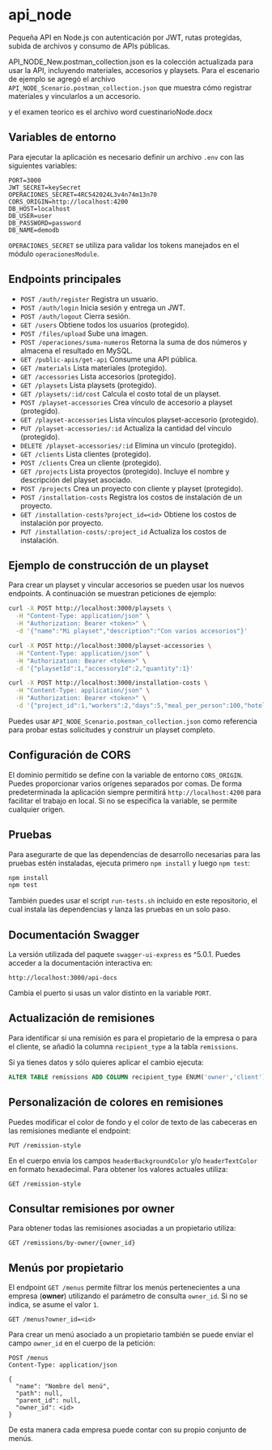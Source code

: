 # api_node
Pequeña API en Node.js con autenticación por JWT, rutas protegidas,
subida de archivos y consumo de APIs públicas.

API_NODE_New.postman_collection.json es la colección actualizada para usar la API, incluyendo materiales, accesorios y playsets. Para el escenario de ejemplo se agregó el archivo `API_NODE_Scenario.postman_collection.json` que muestra cómo registrar materiales y vincularlos a un accesorio.

y el examen teorico es el archivo word cuestinarioNode.docx

## Variables de entorno

Para ejecutar la aplicación es necesario definir un archivo `.env` con las
siguientes variables:

```
PORT=3000
JWT_SECRET=keySecret
OPERACIONES_SECRET=4RC542024L3v4n74m13n70
CORS_ORIGIN=http://localhost:4200
DB_HOST=localhost
DB_USER=user
DB_PASSWORD=password
DB_NAME=demodb
```

`OPERACIONES_SECRET` se utiliza para validar los tokens manejados en el módulo
`operacionesModule`.

## Endpoints principales

- `POST /auth/register` Registra un usuario.
- `POST /auth/login` Inicia sesión y entrega un JWT.
- `POST /auth/logout` Cierra sesión.
- `GET /users` Obtiene todos los usuarios (protegido).
- `POST /files/upload` Sube una imagen.
- `POST /operaciones/suma-numeros` Retorna la suma de dos números y almacena el resultado en MySQL.
- `GET /public-apis/get-api` Consume una API pública.
- `GET /materials` Lista materiales (protegido).
- `GET /accessories` Lista accesorios (protegido).
- `GET /playsets` Lista playsets (protegido).
- `GET /playsets/:id/cost` Calcula el costo total de un playset.
- `POST /playset-accessories` Crea vínculo de accesorio a playset (protegido).
- `GET /playset-accessories` Lista vínculos playset-accesorio (protegido).
- `PUT /playset-accessories/:id` Actualiza la cantidad del vínculo (protegido).
- `DELETE /playset-accessories/:id` Elimina un vínculo (protegido).
- `GET /clients` Lista clientes (protegido).
- `POST /clients` Crea un cliente (protegido).
- `GET /projects` Lista proyectos (protegido). Incluye el nombre y descripción del playset asociado.
- `POST /projects` Crea un proyecto con cliente y playset (protegido).
- `POST /installation-costs` Registra los costos de instalación de un proyecto.
- `GET /installation-costs?project_id=<id>` Obtiene los costos de instalación por proyecto.
- `PUT /installation-costs/:project_id` Actualiza los costos de instalación.

## Ejemplo de construcción de un playset

Para crear un playset y vincular accesorios se pueden usar los nuevos endpoints.
A continuación se muestran peticiones de ejemplo:

```bash
curl -X POST http://localhost:3000/playsets \
  -H "Content-Type: application/json" \
  -H "Authorization: Bearer <token>" \
  -d '{"name":"Mi playset","description":"Con varios accesorios"}'
```

```bash
curl -X POST http://localhost:3000/playset-accessories \
  -H "Content-Type: application/json" \
  -H "Authorization: Bearer <token>" \
  -d '{"playsetId":1,"accessoryId":2,"quantity":1}'
```

```bash
curl -X POST http://localhost:3000/installation-costs \
  -H "Content-Type: application/json" \
  -H "Authorization: Bearer <token>" \
  -d '{"project_id":1,"workers":2,"days":5,"meal_per_person":100,"hotel_per_day":200,"labor_cost":300,"personal_transport":50,"local_transport":80,"extra_expenses":120}'
```

Puedes usar `API_NODE_Scenario.postman_collection.json` como referencia para
probar estas solicitudes y construir un playset completo.

## Configuración de CORS

El dominio permitido se define con la variable de entorno `CORS_ORIGIN`. Puedes
proporcionar varios orígenes separados por comas. De forma predeterminada la
aplicación siempre permitirá `http://localhost:4200` para facilitar el trabajo
en local. Si no se especifica la variable, se permite cualquier origen.

## Pruebas

Para asegurarte de que las dependencias de desarrollo necesarias para las
pruebas estén instaladas, ejecuta primero `npm install` y luego `npm test`:

```bash
npm install
npm test
```

También puedes usar el script `run-tests.sh` incluido en este repositorio, el
cual instala las dependencias y lanza las pruebas en un solo paso.

## Documentación Swagger

La versión utilizada del paquete `swagger-ui-express` es ^5.0.1. Puedes acceder a la documentación interactiva en:

```
http://localhost:3000/api-docs
```

Cambia el puerto si usas un valor distinto en la variable `PORT`.

## Actualización de remisiones

Para identificar si una remisión es para el propietario de la empresa o para el cliente, se añadió la columna `recipient_type` a la tabla `remissions`.

Si ya tienes datos y sólo quieres aplicar el cambio ejecuta:

```sql
ALTER TABLE remissions ADD COLUMN recipient_type ENUM('owner','client') DEFAULT 'owner';
```

## Personalización de colores en remisiones

Puedes modificar el color de fondo y el color de texto de las cabeceras en las remisiones mediante el endpoint:

```http
PUT /remission-style
```

En el cuerpo envía los campos `headerBackgroundColor` y/o `headerTextColor` en formato hexadecimal. Para obtener los valores actuales utiliza:

```http
GET /remission-style
```

## Consultar remisiones por owner

Para obtener todas las remisiones asociadas a un propietario utiliza:

```http
GET /remissions/by-owner/{owner_id}
```

## Menús por propietario

El endpoint `GET /menus` permite filtrar los menús pertenecientes a una empresa
(**owner**) utilizando el parámetro de consulta `owner_id`. Si no se indica, se
asume el valor `1`.

```http
GET /menus?owner_id=<id>
```

Para crear un menú asociado a un propietario también se puede enviar el campo
`owner_id` en el cuerpo de la petición:

```http
POST /menus
Content-Type: application/json

{
  "name": "Nombre del menú",
  "path": null,
  "parent_id": null,
  "owner_id": <id>
}
```

De esta manera cada empresa puede contar con su propio conjunto de menús.
